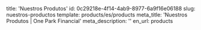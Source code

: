 title: 'Nuestros Produtos'
id: 0c29218e-4f14-4ab9-8977-6a9f16e06188
slug: nuestros-productos
template: products/es/products
meta_title: 'Nuestros Produtos | One Park Financial'
meta_description: ''
en_url: products